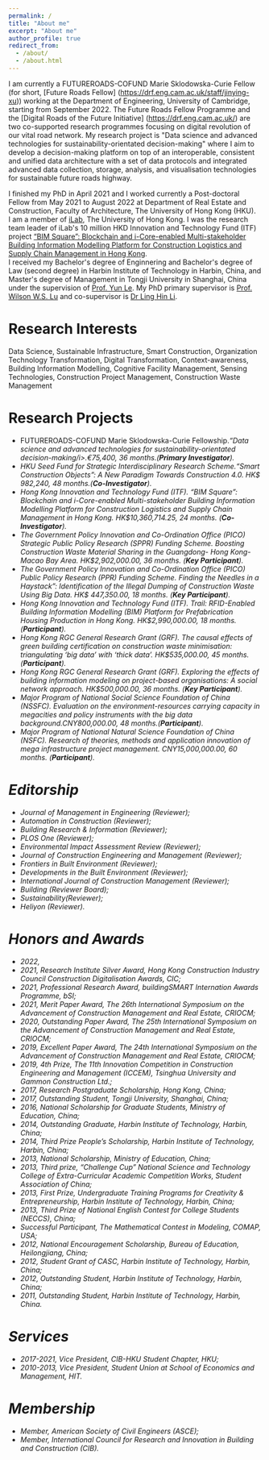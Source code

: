 ```yaml
---
permalink: /
title: "About me"
excerpt: "About me"
author_profile: true
redirect_from: 
  - /about/
  - /about.html
---
```

I am currently a FUTUREROADS-COFUND Marie Sklodowska-Curie Fellow (for short, [Future Roads Fellow] (https://drf.eng.cam.ac.uk/staff/jinying-xu)) working at the Department of Engineering, University of Cambridge, starting from September 2022. The Future Roads Fellow Programme and the [Digital Roads of the Future Initiative] (https://drf.eng.cam.ac.uk/) are two co-supported research programmes focusing on digital revolution of our vital road network. My research project is "Data science and advanced technologies for sustainability-orientated decision-making" where I aim to develop a decision-making platform on top of an interoperable, consistent and unified data architecture with a set of data protocols and integrated advanced data collection, storage, analysis, and visualisation technologies for sustainable future roads highway.

I finished my PhD in April 2021 and I worked currently a Post-doctoral Fellow from May 2021 to August 2022 at Department of Real Estate and Construction, Faculty of Architecture, The University of Hong Kong (HKU).  <br> I am a member of [iLab](https://ilab.hku.hk/), The University of Hong Kong. I was the research team leader of iLab's 10 million HKD Innovation and Technology Fund (ITF) project [“BIM Square”: Blockchain and i-Core-enabled Multi-stakeholder Building Information Modelling Platform for Construction Logistics and Supply Chain Management in Hong Kong](http://blockchainbim.hku.hk./). <br> I received my Bachelor's degree of Enginnering and Bachelor's degree of Law (second degree) in Harbin Institute of Technology in Harbin, China, and Master's degree of Management in Tongji University in Shanghai, China under the supervision of [Prof. Yun Le](https://baike.baidu.com/item/%E4%B9%90%E4%BA%91). My PhD primary supervisor is [Prof. Wilson W.S. Lu](https://fac.arch.hku.hk/wilson/) and co-supervisor is [Dr Ling Hin Li](http://rec.hku.hk/li/).

# Research Interests
Data Science, Sustainable Infrastructure, Smart Construction, Organization Technology Transformation, Digital Transformation, Context-awareness, Building Information Modelling, Cognitive Facility Management, Sensing Technologies, Construction Project Management, Construction Waste Management

# Research Projects
* FUTUREROADS-COFUND Marie Sklodowska-Curie Fellowship.<i>“Data science and advanced technologies for sustainability-orientated decision-making/i>.€75,400, 36 months.(**Primary Investigator**). 
* HKU Seed Fund for Strategic Interdisciplinary Research Scheme.<i>“Smart Construction Objects”: A New Paradigm Towards Construction 4.0</i>. HK$ 982,240, 48 months.(**Co-Investigator**). 
* Hong Kong Innovation and Technology Fund (ITF). <i>“BIM Square”: Blockchain and i-Core-enabled Multi-stakeholder Building Information Modelling Platform for Construction Logistics and Supply Chain Management in Hong Kong</i>. HK$10,360,714.25, 24 months. (**Co-Investigator**).     
* The Government Policy Innovation and Co-Ordination Office (PICO) Strategic Public Policy Research (SPPR) Funding Scheme. <i>Boosting Construction Waste Material Sharing in the Guangdong- Hong Kong-Macao Bay Area</i>. HK$2,902,000.00, 36 months. (**Key Participant**).
* The Government Policy Innovation and Co-Ordination Office (PICO) Public Policy Research (PPR) Funding Scheme. <i>Finding the Needles in a Haystack”: Identification of the Illegal Dumping of Construction Waste Using Big Data</i>. HK$ 447,350.00, 18 months. (**Key Participant**).
* Hong Kong Innovation and Technology Fund (ITF). <i>Trail: RFID-Enabled Building Information Modelling (BIM) Platform for Prefabrication Housing Production in Hong Kong</i>. HK$2,990,000.00, 18 months. (**Participant**).
* Hong Kong RGC General Research Grant (GRF). <i>The causal effects of green building certification on construction waste minimisation: triangulating ‘big data’ with ‘thick data’</i>. HK$535,000.00, 45 months. (**Participant**).
* Hong Kong RGC General Research Grant (GRF). <i>Exploring the effects of building information modeling on project-based organisations: A social network approach</i>. HK$500,000.00, 36 months. (**Key Participant**).
* Major Program of National Social Science Foundation of China (NSSFC). <i>Evaluation on the environment-resources carrying capacity in megacities and policy instruments with the big data background</i>.CNY800,000.00, 48 months.(**Participant**).
* Major Program of National Natural Science Foundation of China (NSFC). <i>Research of theories, methods and application innovation of mega infrastructure project management</i>. CNY15,000,000.00, 60 months. (**Participant**).
  
# Editorship
* Journal of Management in Engineering (Reviewer);
* Automation in Construction (Reviewer);
* Building Research & Information (Reviewer);
* PLOS One (Reviewer);
* Environmental Impact Assessment Review (Reviewer); 
* Journal of Construction Engineering and Management (Reviewer);
* Frontiers in Built Environment (Reviewer);
* Developments in the Built Environment (Reviewer);
* International Journal of Construction Management (Reviewer);
* Building (Reviewer Board);
* Sustainability(Reviewer);
* Heliyon (Reviewer).

# Honors and Awards
* 2022, 
* 2021, Research Institute Silver Award, Hong Kong Construction Industry Council Construction Digitalisation Awards, CIC;
* 2021, Professional Research Award, buildingSMART Internation Awards Programme, bSI;
* 2021, Merit Paper Award, The 26th International Symposium on the Advancement of Construction Management and Real Estate, CRIOCM;
* 2020, Outstanding Paper Award, The 25th International Symposium on the Advancement of Construction Management and Real Estate, CRIOCM;
* 2019, Excellent Paper Award, The 24th International Symposium on the Advancement of Construction Management and Real Estate, CRIOCM;
* 2019, 4th Prize, The 11th Innovation Competition in Construction Engineering and Management (ICCEM), Tsinghua University and Gammon Construction Ltd.;
* 2017, Research Postgraduate Scholarship, Hong Kong, China;
* 2017, Outstanding Student, Tongji University, Shanghai, China;
* 2016, National Scholarship for Graduate Students, Ministry of Education, China;
* 2014, Outstanding Graduate, Harbin Institute of Technology, Harbin, China;
* 2014, Third Prize People’s Scholarship, Harbin Institute of Technology, Harbin, China;
* 2013, National Scholarship, Ministry of Education, China;
* 2013, Third prize, “Challenge Cup” National Science and Technology College of Extra-Curricular Academic Competition Works, Student Association of China;
* 2013, First Prize, Undergraduate Training Programs for Creativity & Entrepreneurship, Harbin Institute of Technology, Harbin, China;
* 2013, Third Prize of National English Contest for College Students (NECCS), China;
* Successful Participant, The Mathematical Contest in Modeling, COMAP, USA;
* 2012, National Encouragement Scholarship, Bureau of Education, Heilongjiang, China;
* 2012, Student Grant of CASC, Harbin Institute of Technology, Harbin, China;
* 2012, Outstanding Student, Harbin Institute of Technology, Harbin, China;
* 2011, Outstanding Student, Harbin Institute of Technology, Harbin, China.

# Services
* 2017-2021, Vice President,	CIB-HKU Student Chapter, HKU;
* 2010-2013, Vice President,	Student Union at School of Economics and Management, HIT.

# Membership
* Member,	American Society of Civil Engineers (ASCE);
* Member, International Council for Research and Innovation in Building and Construction (CIB).
